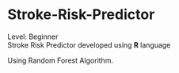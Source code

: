 # Stroke-Risk-Predictor
Level: Beginner<br>
Stroke Risk Predictor developed using <b>R</b> language <br>

Using Random Forest Algorithm. 
